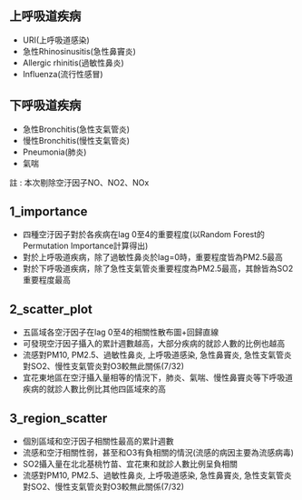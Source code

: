 ## 上呼吸道疾病
* URI(上呼吸道感染)
* 急性Rhinosinusitis(急性鼻竇炎)
* Allergic rhinitis(過敏性鼻炎)
* Influenza(流行性感冒)
## 下呼吸道疾病
* 急性Bronchitis(急性支氣管炎)
* 慢性Bronchitis(慢性支氣管炎)
* Pneumonia(肺炎)
* 氣喘
  
註 : 本次剔除空汙因子NO、NO2、NOx  
## 1_importance
* 四種空汙因子對於各疾病在lag 0至4的重要程度(以Random Forest的Permutation Importance計算得出)
* 對於上呼吸道疾病，除了過敏性鼻炎於lag=0時，重要程度皆為PM2.5最高
* 對於下呼吸道疾病，除了急性支氣管炎重要程度為PM2.5最高，其餘皆為SO2重要程度最高
## 2_scatter_plot
* 五區域各空汙因子在lag 0至4的相關性散布圖+回歸直線
* 可發現空汙因子攝入的累計週數越高，大部分疾病的就診人數的比例也越高
* 流感對PM10, PM2.5、過敏性鼻炎, 上呼吸道感染, 急性鼻竇炎, 急性支氣管炎對SO2、慢性支氣管炎對O3較無此關係(7/32)
* 宜花東地區在空汙攝入量相等的情況下，肺炎、氣喘、慢性鼻竇炎等下呼吸道疾病的就診人數比例比其他四區域來的高
## 3_region_scatter
* 個別區域和空汙因子相關性最高的累計週數
* 流感和空汙相關性弱，甚至和O3有負相關的情況(流感的病因主要為流感病毒)
* SO2攝入量在北北基桃竹苗、宜花東和就診人數比例呈負相關
* 流感對PM10, PM2.5、過敏性鼻炎, 上呼吸道感染, 急性鼻竇炎, 急性支氣管炎對SO2、慢性支氣管炎對O3較無此關係(7/32)
